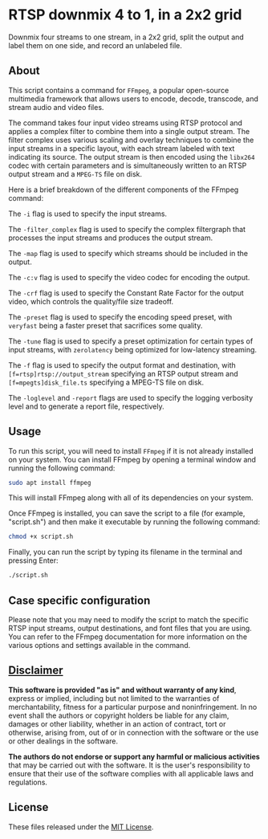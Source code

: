 # RTSP downmix 4 to 1, in a 2x2 grid
Downmix four streams to one stream, in a 2x2 grid, split the output and label them on one side, and record an unlabeled file.

## About
This script contains a command for `FFmpeg`, a popular open-source multimedia framework that allows users to encode, decode, transcode, and stream audio and video files.

The command takes four input video streams using RTSP protocol and applies a complex filter to combine them into a single output stream. The filter complex uses various scaling and overlay techniques to combine the input streams in a specific layout, with each stream labeled with text indicating its source. The output stream is then encoded using the `libx264` codec with certain parameters and is simultaneously written to an RTSP output stream and a `MPEG-TS` file on disk.

Here is a brief breakdown of the different components of the FFmpeg command:

The `-i` flag is used to specify the input streams.

The `-filter_complex` flag is used to specify the complex filtergraph that processes the input streams and produces the output stream.

The `-map` flag is used to specify which streams should be included in the output.

The `-c:v` flag is used to specify the video codec for encoding the output.

The `-crf` flag is used to specify the Constant Rate Factor for the output video, which controls the quality/file size tradeoff.

The `-preset` flag is used to specify the encoding speed preset, with `veryfast` being a faster preset that sacrifices some quality.

The `-tune` flag is used to specify a preset optimization for certain types of input streams, with `zerolatency` being optimized for low-latency streaming.

The `-f` flag is used to specify the output format and destination, with `[f=rtsp]rtsp://output_stream` specifying an RTSP output stream and `[f=mpegts]disk_file.ts` specifying a MPEG-TS file on disk.

The `-loglevel` and `-report` flags are used to specify the logging verbosity level and to generate a report file, respectively.

## Usage
To run this script, you will need to install `FFmpeg` if it is not already installed on your system. You can install FFmpeg by opening a terminal window and running the following command:

```bash
sudo apt install ffmpeg
```

This will install FFmpeg along with all of its dependencies on your system.

Once FFmpeg is installed, you can save the script to a file (for example, "script.sh") and then make it executable by running the following command:

```bash
chmod +x script.sh
```
Finally, you can run the script by typing its filename in the terminal and pressing Enter:

```bash
./script.sh
```

## Case specific configuration
Please note that you may need to modify the script to match the specific RTSP input streams, output destinations, and font files that you are using. You can refer to the FFmpeg documentation for more information on the various options and settings available in the command.

## [Disclaimer](DISCLAIMER)
**This software is provided "as is" and without warranty of any kind**, express or implied, including but not limited to the warranties of merchantability, fitness for a particular purpose and noninfringement. In no event shall the authors or copyright holders be liable for any claim, damages or other liability, whether in an action of contract, tort or otherwise, arising from, out of or in connection with the software or the use or other dealings in the software.

**The authors do not endorse or support any harmful or malicious activities** that may be carried out with the software. It is the user's responsibility to ensure that their use of the software complies with all applicable laws and regulations.

## License

These files released under the [MIT License](LICENSE).
